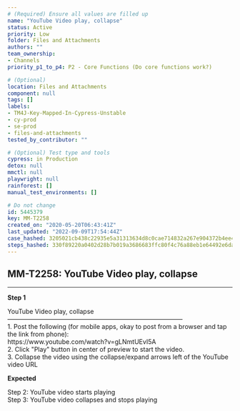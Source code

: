 ```yaml
---
# (Required) Ensure all values are filled up
name: "YouTube Video play, collapse"
status: Active
priority: Low
folder: Files and Attachments
authors: ""
team_ownership:
- Channels
priority_p1_to_p4: P2 - Core Functions (Do core functions work?)

# (Optional)
location: Files and Attachments
component: null
tags: []
labels:
- TM4J-Key-Mapped-In-Cypress-Unstable
- cy-prod
- se-prod
- files-and-attachments
tested_by_contributor: ""

# (Optional) Test type and tools
cypress: in Production
detox: null
mmctl: null
playwright: null
rainforest: []
manual_test_environments: []

# Do not change
id: 5445379
key: MM-T2258
created_on: "2020-05-20T06:43:41Z"
last_updated: "2022-09-09T17:54:44Z"
case_hashed: 3205021cb438c22935e5a31313634d8c0cae714832a267e904372b4ee41084e679bcd7f8c30657f2a5dd20e5dda739a4
steps_hashed: 330f89220a0402d28b7b019a3686683ffc80f4c76a88eb1e64492e6dad2df9378ea675292cd41e4ec636cb932c8ade9b
---
```


<!-- (Auto-generated) Based on frontmatter's "key" and "name" -->

## MM-T2258: YouTube Video play, collapse

---

**Step 1**

YouTube Video play, collapse\
————————————————————————————\
1\. Post the following (for mobile apps, okay to post from a browser and tap the link from phone):\
https\://www\.youtube.com/watch?v=gLNmtUEvI5A\
2\. Click "Play" button in center of preview to start the video.\
3\. Collapse the video using the collapse/expand arrows left of the YouTube video URL

**Expected**

Step 2: YouTube video starts playing\
Step 3: YouTube video collapses and stops playing
